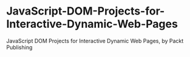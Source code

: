 # JavaScript-DOM-Projects-for-Interactive-Dynamic-Web-Pages
JavaScript DOM Projects for Interactive Dynamic Web Pages, by Packt Publishing
